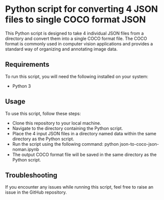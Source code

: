 # Python script for converting 4 JSON files to single COCO format JSON


This Python script is designed to take 4 individual JSON files from a directory and convert them into a single COCO format file. The COCO format is commonly used in computer vision applications and provides a standard way of organizing and annotating image data.

## **Requirements**
To run this script, you will need the following installed on your system:

- Python 3

## **Usage**
To use this script, follow these steps:

- Clone this repository to your local machine.
- Navigate to the directory containing the Python script.
- Place the 4 input JSON files in a directory named data within the same directory as the Python script.
- Run the script using the following command: python json-to-coco-json-noman.ipynb
- The output COCO format file will be saved in the same directory as the Python script.

## **Troubleshooting**
If you encounter any issues while running this script, feel free to raise an issue in the GitHub repository.
